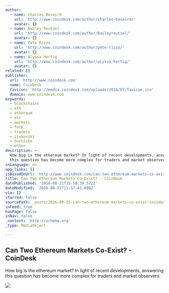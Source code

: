```yaml
---
author:
  - name: Charles Bovaird
    url: 'http://www.coindesk.com/author/charles-bovaird/'
    avatar: {}
  - name: Bailey Reutzel
    url: 'http://www.coindesk.com/author/baileyreutzel/'
    avatar: {}
  - name: Pete Rizzo
    url: 'http://www.coindesk.com/author/pete-rizzo/'
    avatar: {}
  - name: Alyssa Hertig
    url: 'http://www.coindesk.com/author/alyssa-hertig/'
    avatar: {}
related: []
publisher:
  url: 'http://www.coindesk.com'
  name: CoinDesk
  favicon: 'http://media.coindesk.com/uploads/2016/07/favicon.ico'
  domain: www.coindesk.com
keywords:
  - blockchains
  - eth
  - ethereum
  - etc
  - markets
  - fork
  - traders
  - zivkovski
  - burniske
  - ether
description: >-
  How big is the ethereum market? In light of recent developments, answering
  this question has become more complex for traders and market observers.
inLanguage: en
app_links: []
isBasedOnUrl: 'http://www.coindesk.com/can-two-ethereum-markets-co-exist/'
title: Can Two Ethereum Markets Co-Exist? - CoinDesk
datePublished: '2016-08-21T15:58:39.572Z'
dateModified: '2016-08-21T11:57:41.808Z'
via: {}
starred: false
sourcePath: _posts/2016-08-21-can-two-ethereum-markets-co-exist-coindesk.md
inFeed: true
hasPage: false
inNav: false
_context: 'http://schema.org'
_type: MediaObject

---
```

<article style=""><h1>Can Two Ethereum Markets Co-Exist? - CoinDesk</h1><p>How big is the ethereum market? In light of recent developments, answering this question has become more complex for traders and market observers.</p><img src="https://media.coindesk.com/uploads/2016/08/fight-fencing-duel.jpg" /></article>